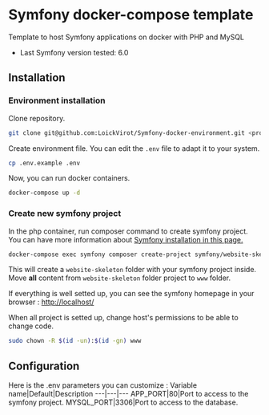 # Symfony docker-compose template
Template to host Symfony applications on docker with PHP and MySQL
- Last Symfony version tested: 6.0
 
## Installation
### Environment installation
Clone repository.
```bash
git clone git@github.com:LoickVirot/Symfony-docker-environment.git <project_name>
```

Create environment file. You can edit the `.env` file to adapt it to your system.  
```bash
cp .env.example .env
```

Now, you can run docker containers.
```bash
docker-compose up -d
```
### Create new symfony project
In the php container, run composer command to create symfony project. You can have more information about [Symfony installation in this page.](https://symfony.com/doc/current/setup.html)
```bash
docker-compose exec symfony composer create-project symfony/website-skeleton .
```

This will create a `website-skeleton` folder with your symfony project inside. Move **all** content from `website-skeleton` folder project to `www` folder.

If everything is well setted up, you can see the symfony homepage in your browser : [http://localhost/](http://localhost)

When all project is setted up, change host's permissions to be able to change code.
```bash
sudo chown -R $(id -un):$(id -gn) www
```

## Configuration
Here is the .env parameters you can customize :
Variable name|Default|Description 
---|---|---
APP_PORT|80|Port to access to the symfony project.
MYSQL_PORT|3306|Port to access to the database.